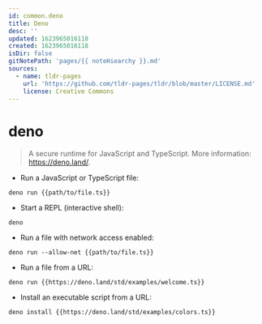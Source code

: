 ```yaml
---
id: common.deno
title: Deno
desc: ''
updated: 1623965016118
created: 1623965016118
isDir: false
gitNotePath: 'pages/{{ noteHiearchy }}.md'
sources:
  - name: tldr-pages
    url: 'https://github.com/tldr-pages/tldr/blob/master/LICENSE.md'
    license: Creative Commons
---
```

# deno

> A secure runtime for JavaScript and TypeScript.
> More information: <https://deno.land/>.

- Run a JavaScript or TypeScript file:

`deno run {{path/to/file.ts}}`

- Start a REPL (interactive shell):

`deno`

- Run a file with network access enabled:

`deno run --allow-net {{path/to/file.ts}}`

- Run a file from a URL:

`deno run {{https://deno.land/std/examples/welcome.ts}}`

- Install an executable script from a URL:

`deno install {{https://deno.land/std/examples/colors.ts}}`

